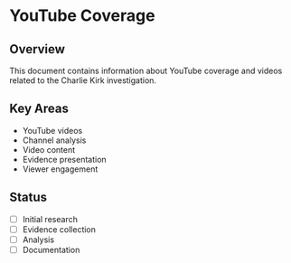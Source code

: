 # YouTube Coverage

## Overview
This document contains information about YouTube coverage and videos related to the Charlie Kirk investigation.

## Key Areas
- YouTube videos
- Channel analysis
- Video content
- Evidence presentation
- Viewer engagement

## Status
- [ ] Initial research
- [ ] Evidence collection
- [ ] Analysis
- [ ] Documentation
